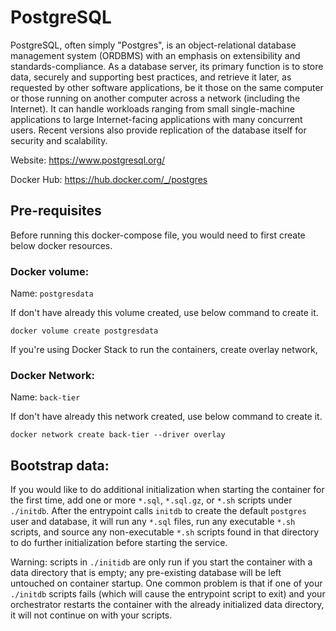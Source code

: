 # PostgreSQL

PostgreSQL, often simply "Postgres", is an object-relational database management system (ORDBMS) with an emphasis on extensibility and standards-compliance. As a database server, its primary function is to store data, securely and supporting best practices, and retrieve it later, as requested by other software applications, be it those on the same computer or those running on another computer across a network (including the Internet). It can handle workloads ranging from small single-machine applications to large Internet-facing applications with many concurrent users. Recent versions also provide replication of the database itself for security and scalability.

Website: https://www.postgresql.org/

Docker Hub: https://hub.docker.com/_/postgres

## Pre-requisites

Before running this docker-compose file, you would need to first create below docker resources.

### Docker volume:
Name: `postgresdata`

If don't have already this volume created, use below command to create it.
```
docker volume create postgresdata
```

If you're using Docker Stack to run the containers, create overlay network,

### Docker Network:
Name: `back-tier`

If don't have already this network created, use below command to create it.
```
docker network create back-tier --driver overlay
```

## Bootstrap data:

If you would like to do additional initialization when starting the container for the first time, add one or more `*.sql`, `*.sql.gz`, or `*.sh` scripts under `./initdb`. After the entrypoint calls `initdb` to create the default `postgres` user and database, it will run any `*.sql` files, run any executable `*.sh` scripts, and source any non-executable `*.sh` scripts found in that directory to do further initialization before starting the service.

Warning: scripts in `./initidb` are only run if you start the container with a data directory that is empty; any pre-existing database will be left untouched on container startup. One common problem is that if one of your `./initdb` scripts fails (which will cause the entrypoint script to exit) and your orchestrator restarts the container with the already initialized data directory, it will not continue on with your scripts.